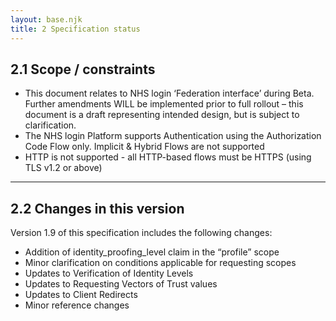 ```yaml
---
layout: base.njk
title: 2 Specification status 
---
```


## 2.1 Scope / constraints

- This document relates to NHS login ‘Federation interface’ during Beta. Further amendments WILL be implemented prior to full rollout – this document is a draft representing intended design, but is subject to clarification.
- The NHS login Platform supports Authentication using the Authorization Code Flow only. Implicit & Hybrid Flows are not supported
- HTTP is not supported - all HTTP-based flows must be HTTPS (using TLS v1.2 or above)

---

## 2.2 Changes in this version
Version 1.9 of this specification includes the following changes:
- Addition of identity_proofing_level claim in the “profile” scope
- Minor clarification on conditions applicable for requesting scopes
- Updates to Verification of Identity Levels
- Updates to Requesting Vectors of Trust values
- Updates to Client Redirects
- Minor reference changes
